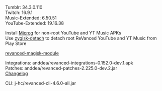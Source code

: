Tumblr: 34.3.0.110  
Twitch: 16.9.1  
Music-Extended: 6.50.51  
YouTube-Extended: 19.16.38  

Install [Microg](https://github.com/ReVanced/GmsCore/releases) for non-root YouTube and YT Music APKs  
Use [zygisk-detach](https://github.com/j-hc/zygisk-detach) to detach root ReVanced YouTube and YT Music from Play Store  

[revanced-magisk-module](https://github.com/j-hc/revanced-magisk-module)
  
Integrations: anddea/revanced-integrations-0.152.0-dev.1.apk  
Patches: anddea/revanced-patches-2.225.0-dev.2.jar  
[Changelog](https://github.com/anddea/revanced-patches/releases/tag/v2.225.0-dev.2)

CLI: j-hc/revanced-cli-4.6.0-all.jar    
